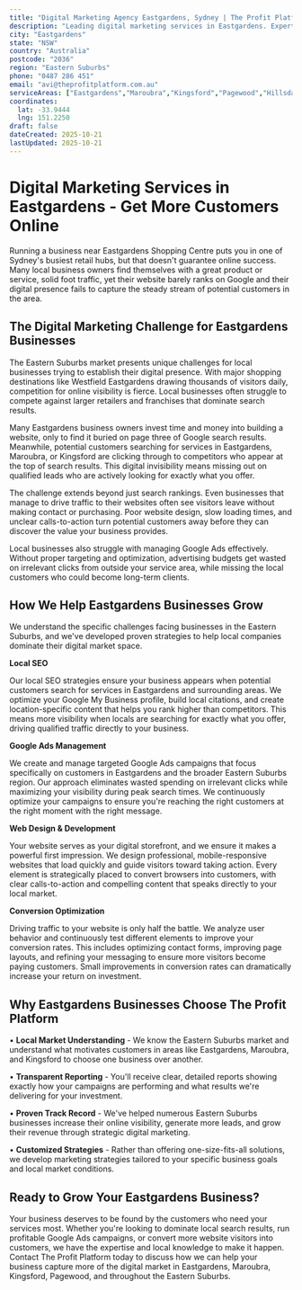 ```yaml
---
title: "Digital Marketing Agency Eastgardens, Sydney | The Profit Platform"
description: "Leading digital marketing services in Eastgardens. Expert SEO, Google Ads & web design for Eastern Suburbs businesses. Call 0487 286 451 for a free consultation."
city: "Eastgardens"
state: "NSW"
country: "Australia"
postcode: "2036"
region: "Eastern Suburbs"
phone: "0487 286 451"
email: "avi@theprofitplatform.com.au"
serviceAreas: ["Eastgardens","Maroubra","Kingsford","Pagewood","Hillsdale"]
coordinates:
  lat: -33.9444
  lng: 151.2250
draft: false
dateCreated: 2025-10-21
lastUpdated: 2025-10-21
---
```


<script type="application/ld+json">
{
  "@context": "https://schema.org",
  "@type": "LocalBusiness",
  "@id": "https://theprofitplatform.com.au/locations/eastgardens/",
  "name": "The Profit Platform",
  "description": "Leading digital marketing services in Eastgardens. Expert SEO, Google Ads & web design for Eastern Suburbs businesses. Call 0487 286 451 for a free consultation.",
  "url": "https://theprofitplatform.com.au/locations/eastgardens/",
  "telephone": "0487 286 451",
  "email": "avi@theprofitplatform.com.au",
  "address": {
    "@type": "PostalAddress",
    "addressLocality": "Eastgardens",
    "addressRegion": "NSW",
    "postalCode": "2036",
    "addressCountry": "AU"
  },
  "areaServed": {
    "@type": "City",
    "name": "Eastgardens"
  },
  "priceRange": "$$",
  "openingHours": "Mo-Fr 09:00-18:00",
  "sameAs": [
    "https://www.facebook.com/theprofitplatform",
    "https://www.linkedin.com/company/theprofitplatform",
    "https://twitter.com/profitplatform"
  ],
  "geo": {
    "@type": "GeoCoordinates"
  }
}
</script>


# Digital Marketing Services in Eastgardens - Get More Customers Online

Running a business near Eastgardens Shopping Centre puts you in one of Sydney's busiest retail hubs, but that doesn't guarantee online success. Many local business owners find themselves with a great product or service, solid foot traffic, yet their website barely ranks on Google and their digital presence fails to capture the steady stream of potential customers in the area.

## The Digital Marketing Challenge for Eastgardens Businesses

The Eastern Suburbs market presents unique challenges for local businesses trying to establish their digital presence. With major shopping destinations like Westfield Eastgardens drawing thousands of visitors daily, competition for online visibility is fierce. Local businesses often struggle to compete against larger retailers and franchises that dominate search results.

Many Eastgardens business owners invest time and money into building a website, only to find it buried on page three of Google search results. Meanwhile, potential customers searching for services in Eastgardens, Maroubra, or Kingsford are clicking through to competitors who appear at the top of search results. This digital invisibility means missing out on qualified leads who are actively looking for exactly what you offer.

The challenge extends beyond just search rankings. Even businesses that manage to drive traffic to their websites often see visitors leave without making contact or purchasing. Poor website design, slow loading times, and unclear calls-to-action turn potential customers away before they can discover the value your business provides.

Local businesses also struggle with managing Google Ads effectively. Without proper targeting and optimization, advertising budgets get wasted on irrelevant clicks from outside your service area, while missing the local customers who could become long-term clients.

## How We Help Eastgardens Businesses Grow

We understand the specific challenges facing businesses in the Eastern Suburbs, and we've developed proven strategies to help local companies dominate their digital market space.

**Local SEO**

Our local SEO strategies ensure your business appears when potential customers search for services in Eastgardens and surrounding areas. We optimize your Google My Business profile, build local citations, and create location-specific content that helps you rank higher than competitors. This means more visibility when locals are searching for exactly what you offer, driving qualified traffic directly to your business.

**Google Ads Management**

We create and manage targeted Google Ads campaigns that focus specifically on customers in Eastgardens and the broader Eastern Suburbs region. Our approach eliminates wasted spending on irrelevant clicks while maximizing your visibility during peak search times. We continuously optimize your campaigns to ensure you're reaching the right customers at the right moment with the right message.

**Web Design & Development**

Your website serves as your digital storefront, and we ensure it makes a powerful first impression. We design professional, mobile-responsive websites that load quickly and guide visitors toward taking action. Every element is strategically placed to convert browsers into customers, with clear calls-to-action and compelling content that speaks directly to your local market.

**Conversion Optimization**

Driving traffic to your website is only half the battle. We analyze user behavior and continuously test different elements to improve your conversion rates. This includes optimizing contact forms, improving page layouts, and refining your messaging to ensure more visitors become paying customers. Small improvements in conversion rates can dramatically increase your return on investment.

## Why Eastgardens Businesses Choose The Profit Platform

• **Local Market Understanding** - We know the Eastern Suburbs market and understand what motivates customers in areas like Eastgardens, Maroubra, and Kingsford to choose one business over another.

• **Transparent Reporting** - You'll receive clear, detailed reports showing exactly how your campaigns are performing and what results we're delivering for your investment.

• **Proven Track Record** - We've helped numerous Eastern Suburbs businesses increase their online visibility, generate more leads, and grow their revenue through strategic digital marketing.

• **Customized Strategies** - Rather than offering one-size-fits-all solutions, we develop marketing strategies tailored to your specific business goals and local market conditions.

## Ready to Grow Your Eastgardens Business?

Your business deserves to be found by the customers who need your services most. Whether you're looking to dominate local search results, run profitable Google Ads campaigns, or convert more website visitors into customers, we have the expertise and local knowledge to make it happen. Contact The Profit Platform today to discuss how we can help your business capture more of the digital market in Eastgardens, Maroubra, Kingsford, Pagewood, and throughout the Eastern Suburbs.